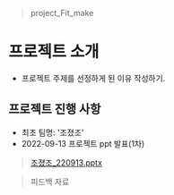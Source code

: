 > project_Fit_make

# 프로젝트 소개
- 프로젝트 주제를 선정하게 된 이유 작성하기.

## 프로젝트 진행 사항

- 최초 팀명: '조졌조'
- 2022-09-13 프로젝트 ppt 발표(1차)


> [조졌조_220913.pptx](https://github.com/NamKiHyeong/project_Fit_make/files/9792517/_220913.pptx)


> 피드백 자료
